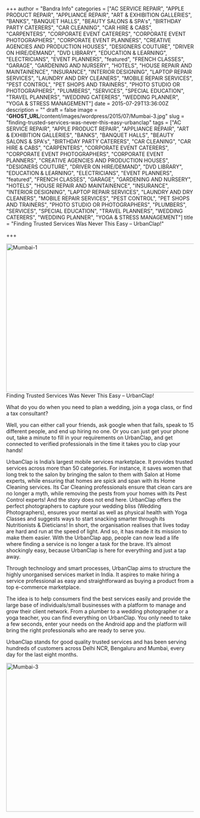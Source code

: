 +++
author = "Bandra Info"
categories = ["AC SERVICE REPAIR", "APPLE PRODUCT REPAIR", "APPLIANCE REPAIR", "ART &amp; EXHIBITION GALLERIES", "BANKS", "BANQUET HALLS", "BEAUTY SALONS &amp; SPA's", "BIRTHDAY PARTY CATERERS", "CAR CLEANING", "CAR HIRE &amp; CABS", "CARPENTERS", "CORPORATE EVENT CATERERS", "CORPORATE EVENT PHOTOGRAPHERS", "CORPORATE EVENT PLANNERS", "CREATIVE AGENCIES AND PRODUCTION HOUSES", "DESIGNERS COUTURE", "DRIVER ON HIRE/DEMAND", "DVD LIBRARY", "EDUCATION &amp; LEARNING", "ELECTRICIANS", "EVENT PLANNERS", "featured", "FRENCH CLASSES", "GARAGE", "GARDENING AND NURSERY", "HOTELS", "HOUSE REPAIR AND MAINTAINENCE", "INSURANCE", "INTERIOR DESIGNING", "LAPTOP REPAIR SERVICES", "LAUNDRY AND DRY CLEANERS", "MOBILE REPAIR SERVICES", "PEST CONTROL", "PET SHOPS AND TRAINERS", "PHOTO STUDIO OR PHOTOGRAPHERS", "PLUMBERS", "SERVICES", "SPECIAL EDUCATION", "TRAVEL PLANNERS", "WEDDING CATERERS", "WEDDING PLANNER", "YOGA &amp; STRESS MANAGEMENT"]
date = 2015-07-29T13:36:00Z
description = ""
draft = false
image = "__GHOST_URL__/content/images/wordpress/2015/07/Mumbai-3.jpg"
slug = "finding-trusted-services-was-never-this-easy-urbanclap"
tags = ["AC SERVICE REPAIR", "APPLE PRODUCT REPAIR", "APPLIANCE REPAIR", "ART &amp; EXHIBITION GALLERIES", "BANKS", "BANQUET HALLS", "BEAUTY SALONS &amp; SPA's", "BIRTHDAY PARTY CATERERS", "CAR CLEANING", "CAR HIRE &amp; CABS", "CARPENTERS", "CORPORATE EVENT CATERERS", "CORPORATE EVENT PHOTOGRAPHERS", "CORPORATE EVENT PLANNERS", "CREATIVE AGENCIES AND PRODUCTION HOUSES", "DESIGNERS COUTURE", "DRIVER ON HIRE/DEMAND", "DVD LIBRARY", "EDUCATION &amp; LEARNING", "ELECTRICIANS", "EVENT PLANNERS", "featured", "FRENCH CLASSES", "GARAGE", "GARDENING AND NURSERY", "HOTELS", "HOUSE REPAIR AND MAINTAINENCE", "INSURANCE", "INTERIOR DESIGNING", "LAPTOP REPAIR SERVICES", "LAUNDRY AND DRY CLEANERS", "MOBILE REPAIR SERVICES", "PEST CONTROL", "PET SHOPS AND TRAINERS", "PHOTO STUDIO OR PHOTOGRAPHERS", "PLUMBERS", "SERVICES", "SPECIAL EDUCATION", "TRAVEL PLANNERS", "WEDDING CATERERS", "WEDDING PLANNER", "YOGA &amp; STRESS MANAGEMENT"]
title = "Finding Trusted Services Was Never This Easy – UrbanClap!"

+++


<p><a href="httpss://www.urbanclap.com"><img loading="lazy" class="aligncenter size-full wp-image-8357" src="https://i0.wp.com/bandra.info/wp-content/uploads/2015/07/Mumbai-1.jpg?resize=664%2C400&#038;ssl=1" alt="Mumbai-1" width="664" height="400" srcset="https://i0.wp.com/bandra.info/wp-content/uploads/2015/07/Mumbai-1.jpg?w=664&amp;ssl=1 664w, https://i0.wp.com/bandra.info/wp-content/uploads/2015/07/Mumbai-1.jpg?resize=500%2C301&amp;ssl=1 500w" sizes="(max-width: 664px) 100vw, 664px" data-recalc-dims="1" /></a>Finding Trusted Services Was Never This Easy – UrbanClap!</p>
<p>What do you do when you need to plan a wedding, join a yoga class, or find a tax consultant?</p>
<p>Well, you can either call your friends, ask google when that fails, speak to 15 different people, and end up hiring no one. Or you can just get your phone out, take a minute to fill in your requirements on UrbanClap, and get connected to verified professionals in the time it takes you to clap your hands!</p>
<p>UrbanClap is India’s largest mobile services marketplace. It provides trusted services across more than 50 categories. For instance, it saves women that long trek to the salon by bringing the salon to them with Salon at Home experts, while ensuring that homes are spick and span with its Home Cleaning services. Its Car Cleaning professionals ensure that clean cars are no longer a myth, while removing the pests from your homes with its Pest Control experts! And the story does not end here. UrbanClap offers the perfect photographers to capture your wedding bliss (Wedding Photographers), ensures your mental as well as physical health with Yoga Classes and suggests ways to start snacking smarter through its Nutritionists &amp; Dieticians! In short, the organisation realises that lives today are hard and run at the speed of light. And so, it has made it its mission to make them easier. With the UrbanClap app, people can now lead a life where finding a service is no longer a task for the brave. It’s almost shockingly easy, because UrbanClap is here for everything and just a tap away.</p>
<p>Through technology and smart processes, UrbanClap aims to structure the highly unorganised services market in India. It aspires to make hiring a service professional as easy and straightforward as buying a product from a top e-commerce marketplace.</p>
<p>The idea is to help consumers find the best services easily and provide the large base of individuals/small businesses with a platform to manage and grow their client network. From a plumber to a wedding photographer or a yoga teacher, you can find everything on UrbanClap. You only need to take a few seconds, enter your needs on the Android app and the platform will bring the right professionals who are ready to serve you.</p>
<p>UrbanClap stands for good quality trusted services and has been serving hundreds of customers across Delhi NCR, Bengaluru and Mumbai, every day for the last eight months.</p>
<p><a href="httpss://www.urbanclap.com"><img loading="lazy" class="aligncenter size-full wp-image-8358" src="https://i0.wp.com/bandra.info/wp-content/uploads/2015/07/Mumbai-3.jpg?resize=664%2C400&#038;ssl=1" alt="Mumbai-3" width="664" height="400" srcset="https://i0.wp.com/bandra.info/wp-content/uploads/2015/07/Mumbai-3.jpg?w=664&amp;ssl=1 664w, https://i0.wp.com/bandra.info/wp-content/uploads/2015/07/Mumbai-3.jpg?resize=500%2C301&amp;ssl=1 500w" sizes="(max-width: 664px) 100vw, 664px" data-recalc-dims="1" /></a></p>



